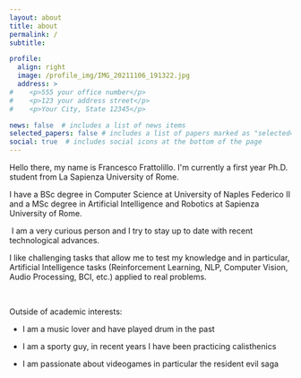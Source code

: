 ```yaml
---
layout: about
title: about
permalink: /
subtitle: 

profile:
  align: right
  image: /profile_img/IMG_20211106_191322.jpg
  address: >
#    <p>555 your office number</p>
#    <p>123 your address street</p>
#    <p>Your City, State 12345</p>

news: false  # includes a list of news items
selected_papers: false # includes a list of papers marked as "selected={true}"
social: true  # includes social icons at the bottom of the page
---
```


Hello there, my name is Francesco Frattolillo. I'm currently a first year Ph.D. student from La Sapienza University of Rome.

I have a BSc degree in Computer Science at University of Naples Federico II and a MSc degree in Artificial Intelligence and Robotics at Sapienza University of Rome.

​
I am a very curious person and I try to stay up to date with recent technological advances.


I like challenging tasks that allow me to test my knowledge and in particular, Artificial Intelligence tasks (Reinforcement Learning, NLP, Computer Vision, Audio Processing, BCI, etc.) applied to real problems.

​

Outside of academic interests:

* I am a music lover and have played drum in the past

* I am a sporty guy, in recent years I have been practicing calisthenics

* I am passionate about videogames in particular the resident evil saga

<!---
Write your biography here. Tell the world about yourself. Link to your favorite [subreddit](http://reddit.com). You can put a picture in, too. The code is already in, just name your picture `prof_pic.jpg` and put it in the `img/` folder.

Put your address / P.O. box / other info right below your picture. You can also disable any these elements by editing `profile` property of the YAML header of your `_pages/about.md`. Edit `_bibliography/papers.bib` and Jekyll will render your [publications page](/al-folio/publications/) automatically.

Link to your social media connections, too. This theme is set up to use [Font Awesome icons](http://fortawesome.github.io/Font-Awesome/) and [Academicons](https://jpswalsh.github.io/academicons/), like the ones below. Add your Facebook, Twitter, LinkedIn, Google Scholar, or just disable all of them.---> 